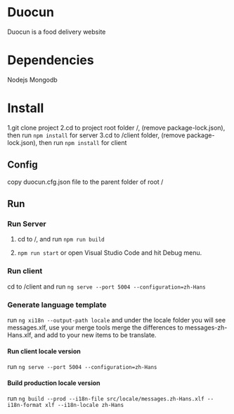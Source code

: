 # Duocun

Duocun is a food delivery website

# Dependencies

Nodejs 
Mongodb

# Install
1.git clone project
2.cd to project root folder /, (remove package-lock.json), then run `npm install` for server
3.cd to /client folder, (remove package-lock.json), then run `npm install` for client


## Config
copy duocun.cfg.json file to the parent folder of root /

## Run

### Run Server

1. cd to /, and run `npm run build`

2. `npm run start` or open Visual Studio Code and hit Debug menu.

### Run client
cd to /client and run `ng serve --port 5004 --configuration=zh-Hans`


### Generate language template
run `ng xi18n --output-path locale` and under the locale folder you will see messages.xlf, use your merge tools merge the differences to messages-zh-Hans.xlf, and add <target> to your new items to be translate.

#### Run client locale version
run `ng serve --port 5004 --configuration=zh-Hans`

#### Build production locale version
run `ng build --prod --i18n-file src/locale/messages.zh-Hans.xlf --i18n-format xlf --i18n-locale zh-Hans`


